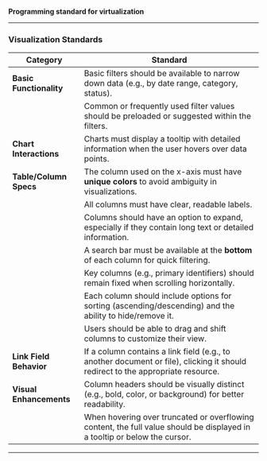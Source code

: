  **Programming standard for virtualization** 

---

###  Visualization  Standards

| **Category**            | **Standard**                                                                                                                    |
| ----------------------- | ------------------------------------------------------------------------------------------------------------------------------- |
| **Basic Functionality** | Basic filters should be available to narrow down data (e.g., by date range, category, status).                                  |
|                         | Common or frequently used filter values should be preloaded or suggested within the filters.                                    |
| **Chart Interactions**  | Charts must display a tooltip with detailed information when the user hovers over data points.                                  |
| **Table/Column Specs**  | The column used on the x-axis must have **unique colors** to avoid ambiguity in visualizations.                                 |
|                         | All columns must have clear, readable labels.                                                                                   |
|                         | Columns should have an option to expand, especially if they contain long text or detailed information.                          |
|                         | A search bar must be available at the **bottom** of each column for quick filtering.                                            |
|                         | Key columns (e.g., primary identifiers) should remain fixed when scrolling horizontally.                                        |
|                         | Each column should include options for sorting (ascending/descending) and the ability to hide/remove it.                        |
|                         | Users should be able to drag and shift columns to customize their view.                                                         |
| **Link Field Behavior** | If a column contains a link field (e.g., to another document or file), clicking it should redirect to the appropriate resource. |
| **Visual Enhancements** | Column headers should be visually distinct (e.g., bold, color, or background) for better readability.                           |
|                         | When hovering over truncated or overflowing content, the full value should be displayed in a tooltip or below the cursor.       |

---
